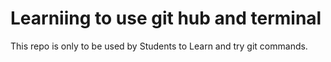 # Learniing to use git hub and terminal
This repo is only to be used by Students to Learn and try git commands.

